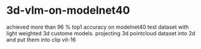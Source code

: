 # 3d-vlm-on-modelnet40
achieved more than 96 % top1 accuracy on modelnet40 test dataset with light weighted 3d custome models. projecting 3d pointcloud dataset into 2d and put them into clip vit-16
